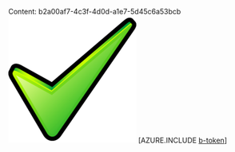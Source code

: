 Content: b2a00af7-4c3f-4d0d-a1e7-5d45c6a53bcb![image](ea829583-2cfa-4a13-b3be-af65c5edf142.png)
[AZURE.INCLUDE [b-token](0ebda329-4f46-4ae8-96c0-00bbf76e9725.md)]

